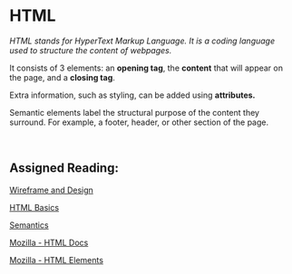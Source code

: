 # HTML

*HTML stands for HyperText Markup Language.  It is a coding language used to structure the content of webpages.*

It consists of 3 elements: an **opening tag**, the **content** that will appear on the page, and a **closing tag**.

Extra information, such as styling, can be added using **attributes.**

Semantic elements label the structural purpose of the content they surround.  For example, a footer, header, or other section of the page.

<br>

## Assigned Reading:

[Wireframe and Design](https://careerfoundry.com/en/blog/ux-design/how-to-create-your-first-wireframe/)

[HTML Basics](https://developer.mozilla.org/en-US/docs/Learn/Getting_started_with_the_web/HTML_basics)

[Semantics](https://developer.mozilla.org/en-US/docs/Glossary/Semantics)

[Mozilla - HTML Docs](https://developer.mozilla.org/en-US/docs/Web/HTML)

[Mozilla - HTML Elements](https://developer.mozilla.org/en-US/docs/Web/HTML/Element)
